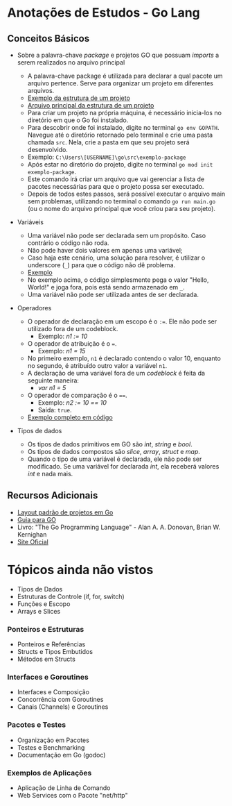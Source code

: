 # Anotações de Estudos - Go Lang

## Conceitos Básicos
- Sobre a palavra-chave *package* e projetos GO que possuam *imports* a serem realizados no arquivo principal
    - A palavra-chave package é utilizada para declarar a qual pacote um arquivo pertence. Serve para organizar um projeto em diferentes arquivos.
    - [Exemplo da estrutura de um projeto](https://github.com/git-mare/go/blob/main/exemplo-package/)
    - [Arquivo principal da estrutura de um projeto](https://github.com/git-mare/go/blob/main/exemplo-package/main.go)
    - Para criar um projeto na própria máquina, é necessário inicia-los no diretório em que o Go foi instalado.
    - Para descobrir onde foi instalado, digite no terminal `go env GOPATH`. Navegue até o diretório retornado pelo terminal e crie uma pasta chamada `src`. Nela, crie a pasta em que seu projeto será desenvolvido.
    - Exemplo: `C:\Users\[USERNAME]\go\src\exemplo-package`
    - Após estar no diretório do projeto, digite no terminal `go mod init exemplo-package`.
    - Este comando irá criar um arquivo que vai gerenciar a lista de pacotes necessárias para que o projeto possa ser executado.
    - Depois de todos estes passos, será possível executar o arquivo main sem problemas, utilizando no terminal o comando `go run main.go` (ou o nome do arquivo principal que você criou para seu projeto).
    
- Variáveis
    - Uma variável não pode ser declarada sem um propósito. Caso contrário o código não roda.
    - Não pode haver dois valores em apenas uma variável;
    - Caso haja este cenário, uma solução para resolver, é utilizar o underscore (`_`) para que o código não dê problema.
    - [Exemplo](https://github.com/git-mare/go/blob/main/variaveis/main.go)
    - No exemplo acima, o código simplesmente pega o valor "Hello, World!" e joga fora, pois está sendo armazenado em `_`.
    - Uma variável não pode ser utilizada antes de ser declarada.

- Operadores
    - O operador de declaração em um escopo é o `:=`. Ele não pode ser utilizado fora de um codeblock.
        - Exemplo: *n1 := 10*
    - O operador de atribuição é o `=`.
        - Exemplo: *n1 = 15*
    - No primeiro exemplo, `n1` é declarado contendo o valor 10, enquanto no segundo, é atribuído outro valor a variável `n1`.
    - A declaração de uma variável fora de um *codeblock* é feita da seguinte maneira:
        - *var n1 = 5*
    - O operador de comparação é o `==`.
        - Exemplo: *n2 := 10 == 10*
        - Saída: `true`.
    - [Exemplo completo em código](https://github.com/git-mare/go/blob/main/operadores/main.go)
- Tipos de dados
  - Os tipos de dados primitivos em GO são *int*, *string* e *bool*.
  - Os tipos de dados compostos são *slice*, *array*, *struct* e *map*.
  - Quando o tipo de uma variável é declarada, ele não pode ser modificado. Se uma variável for declarada *int*, ela receberá valores *int* e nada mais.

## Recursos Adicionais
- [Layout padrão de projetos em Go](https://github.com/golang-standards/project-layout/blob/master/README_ptBR.md)
- [Guia para GO](https://github.com/caioreix/go4noobs#go4noobs)
- Livro: "The Go Programming Language" - Alan A. A. Donovan, Brian W. Kernighan
- [Site Oficial](https://golang.org/)

# Tópicos ainda não vistos
- Tipos de Dados
- Estruturas de Controle (if, for, switch)
- Funções e Escopo
- Arrays e Slices

### Ponteiros e Estruturas
- Ponteiros e Referências
- Structs e Tipos Embutidos
- Métodos em Structs

### Interfaces e Goroutines
- Interfaces e Composição
- Concorrência com Goroutines
- Canais (Channels) e Goroutines

### Pacotes e Testes
- Organização em Pacotes
- Testes e Benchmarking
- Documentação em Go (godoc)

### Exemplos de Aplicações
- Aplicação de Linha de Comando
- Web Services com o Pacote "net/http"
